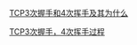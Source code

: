 
[TCP3次握手和4次挥手及其为什么](http://www.cnblogs.com/saolv/p/7807677.html)

[TCP3次握手，4次挥手过程](https://piaosanlang.gitbooks.io/spiders/content/01day/tcp3ci-wo-shou-ff0c-4-ci-hui-shou-guo-cheng.html)

